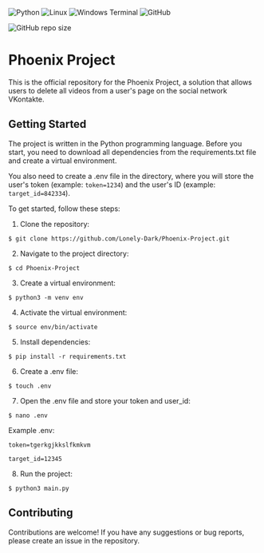 ![Python](https://img.shields.io/badge/python-3670A0?style=for-the-badge&logo=python&logoColor=ffdd54)
![Linux](https://img.shields.io/badge/Linux-FCC624?style=for-the-badge&logo=linux&logoColor=black)
![Windows Terminal](https://img.shields.io/badge/Windows%20Terminal-%234D4D4D.svg?style=for-the-badge&logo=windows-terminal&logoColor=white)
![GitHub](https://img.shields.io/badge/github-%23121011.svg?style=for-the-badge&logo=github&logoColor=white)

![GitHub repo size](https://img.shields.io/github/repo-size/Lonely-Dark/Phoenix-Project?style=flat-square)


# Phoenix Project

This is the official repository for the Phoenix Project, a solution that allows users to delete all videos from a user's page on the social network VKontakte. 

## Getting Started

The project is written in the Python programming language. Before you start, you need to download all dependencies from the requirements.txt file and create a virtual environment. 

You also need to create a .env file in the directory, where you will store the user's token (example: `token=1234`) and the user's ID (example: `target_id=842334`). 

To get started, follow these steps:

1. Clone the repository:

`$ git clone https://github.com/Lonely-Dark/Phoenix-Project.git`

2. Navigate to the project directory:

`$ cd Phoenix-Project`

3. Create a virtual environment:

`$ python3 -m venv env`

4. Activate the virtual environment:

`$ source env/bin/activate`

5. Install dependencies:

`$ pip install -r requirements.txt`

6. Create a .env file:

`$ touch .env`

7. Open the .env file and store your token and user_id:

`$ nano .env`

Example .env:

```
token=tgerkgjkkslfkmkvm

target_id=12345
```

8. Run the project:

`$ python3 main.py`

## Contributing

Contributions are welcome! If you have any suggestions or bug reports, please create an issue in the repository.


